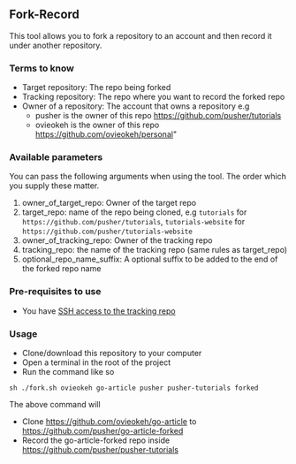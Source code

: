 ## Fork-Record

This tool allows you to fork a repository to an account and then record it under another repository.

### Terms to know

- Target repository: The repo being forked
- Tracking repository: The repo where you want to record the forked repo
- Owner of a repository: The account that owns a repository e.g
  - pusher is the owner of this repo https://github.com/pusher/tutorials
  - ovieokeh is the owner of this repo https://github.com/ovieokeh/personal"

### Available parameters

You can pass the following arguments when using the tool. The order which you supply these matter.

1. owner_of_target_repo: Owner of the target repo
2. target_repo: name of the repo being cloned, e.g `tutorials` for `https://github.com/pusher/tutorials`, `tutorials-website` for `https://github.com/pusher/tutorials-website`
3. owner_of_tracking_repo: Owner of the tracking repo
4. tracking_repo: the name of the tracking repo (same rules as target_repo)
5. optional_repo_name_suffix: A optional suffix to be added to the end of the forked repo name

### Pre-requisites to use

- You have [SSH access to the tracking repo](https://docs.github.com/en/authentication/connecting-to-github-with-ssh/adding-a-new-ssh-key-to-your-github-account)

### Usage

- Clone/download this repository to your computer
- Open a terminal in the root of the project
- Run the command like so

```
sh ./fork.sh ovieokeh go-article pusher pusher-tutorials forked
```

The above command will

- Clone https://github.com/ovieokeh/go-article to https://github.com/pusher/go-article-forked
- Record the go-article-forked repo inside https://github.com/pusher/pusher-tutorials
